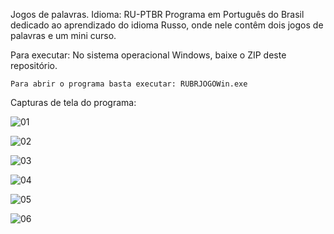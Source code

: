 Jogos de palavras. Idioma: RU-PTBR
Programa em Português do Brasil dedicado ao aprendizado do idioma Russo, onde nele contêm dois jogos de palavras e um mini curso. 

Para executar:
No sistema operacional Windows, baixe o ZIP deste repositório.

    Para abrir o programa basta executar: RUBRJOGOWin.exe

Capturas de tela do programa:

![01](Screenshots/01.png)


![02](Screenshots/02.png)


![03](Screenshots/03.png)


![04](Screenshots/04.png)


![05](Screenshots/05.png)

![06](Screenshots/06.png)
